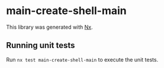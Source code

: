 # main-create-shell-main

This library was generated with [Nx](https://nx.dev).

## Running unit tests

Run `nx test main-create-shell-main` to execute the unit tests.
